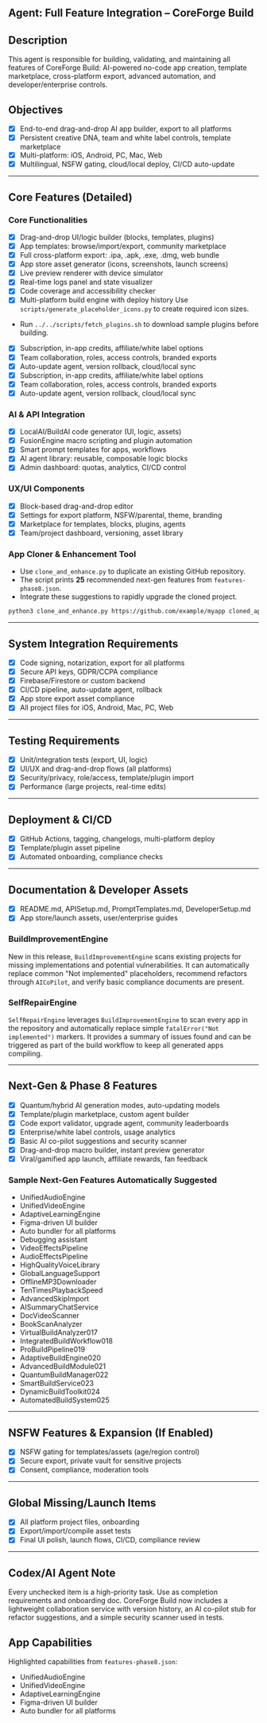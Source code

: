## Agent: Full Feature Integration – CoreForge Build

## Description
This agent is responsible for building, validating, and maintaining all features of CoreForge Build: AI-powered no-code app creation, template marketplace, cross-platform export, advanced automation, and developer/enterprise controls.

## Objectives
- [x] End-to-end drag-and-drop AI app builder, export to all platforms
- [x] Persistent creative DNA, team and white label controls, template marketplace
- [x] Multi-platform: iOS, Android, PC, Mac, Web
- [x] Multilingual, NSFW gating, cloud/local deploy, CI/CD auto-update

---

## Core Features (Detailed)

### Core Functionalities
- [x] Drag-and-drop UI/logic builder (blocks, templates, plugins)
- [x] App templates: browse/import/export, community marketplace
- [x] Full cross-platform export: .ipa, .apk, .exe, .dmg, web bundle
- [x] App store asset generator (icons, screenshots, launch screens)
- [x] Live preview renderer with device simulator
- [x] Real-time logs panel and state visualizer
- [x] Code coverage and accessibility checker
- [x] Multi-platform build engine with deploy history
  Use `scripts/generate_placeholder_icons.py` to create required icon sizes.
- Run `../../scripts/fetch_plugins.sh` to download sample plugins before building.


- [x] Subscription, in-app credits, affiliate/white label options
- [x] Team collaboration, roles, access controls, branded exports
- [x] Auto-update agent, version rollback, cloud/local sync
 - [x] Subscription, in-app credits, affiliate/white label options
 - [x] Team collaboration, roles, access controls, branded exports
 - [x] Auto-update agent, version rollback, cloud/local sync

### AI & API Integration
- [x] LocalAI/BuildAI code generator (UI, logic, assets)
- [x] FusionEngine macro scripting and plugin automation
- [x] Smart prompt templates for apps, workflows
- [x] AI agent library: reusable, composable logic blocks
- [x] Admin dashboard: quotas, analytics, CI/CD control

### UX/UI Components
- [x] Block-based drag-and-drop editor
- [x] Settings for export platform, NSFW/parental, theme, branding
- [x] Marketplace for templates, blocks, plugins, agents
- [x] Team/project dashboard, versioning, asset library

### App Cloner & Enhancement Tool
- Use `clone_and_enhance.py` to duplicate an existing GitHub repository.
- The script prints **25** recommended next-gen features from `features-phase8.json`.
- Integrate these suggestions to rapidly upgrade the cloned project.

```bash
python3 clone_and_enhance.py https://github.com/example/myapp cloned_app
```

---

## System Integration Requirements
- [x] Code signing, notarization, export for all platforms
- [x] Secure API keys, GDPR/CCPA compliance
- [x] Firebase/Firestore or custom backend
- [x] CI/CD pipeline, auto-update agent, rollback
- [x] App store export asset compliance
- [x] All project files for iOS, Android, Mac, PC, Web

---

## Testing Requirements
- [x] Unit/integration tests (export, UI, logic)
- [x] UI/UX and drag-and-drop flows (all platforms)
- [x] Security/privacy, role/access, template/plugin import
- [x] Performance (large projects, real-time edits)

---

## Deployment & CI/CD
- [x] GitHub Actions, tagging, changelogs, multi-platform deploy
- [x] Template/plugin asset pipeline
- [x] Automated onboarding, compliance checks

---

## Documentation & Developer Assets
- [x] README.md, APISetup.md, PromptTemplates.md, DeveloperSetup.md
- [x] App store/launch assets, user/enterprise guides

### BuildImprovementEngine
New in this release, `BuildImprovementEngine` scans existing projects for
missing implementations and potential vulnerabilities. It can automatically
replace common "Not implemented" placeholders, recommend refactors through
`AICoPilot`, and verify basic compliance documents are present.

### SelfRepairEngine
`SelfRepairEngine` leverages `BuildImprovementEngine` to scan every app in the
repository and automatically replace simple `fatalError("Not implemented")`
markers. It provides a summary of issues found and can be triggered as part of
the build workflow to keep all generated apps compiling.

---

## Next-Gen & Phase 8 Features
- [x] Quantum/hybrid AI generation modes, auto-updating models
- [x] Template/plugin marketplace, custom agent builder
- [x] Code export validator, upgrade agent, community leaderboards
- [x] Enterprise/white label controls, usage analytics
- [x] Basic AI co-pilot suggestions and security scanner
- [x] Drag-and-drop macro builder, instant preview generator
- [x] Viral/gamified app launch, affiliate rewards, fan feedback

### Sample Next-Gen Features Automatically Suggested
- UnifiedAudioEngine
- UnifiedVideoEngine
- AdaptiveLearningEngine
- Figma-driven UI builder
- Auto bundler for all platforms
- Debugging assistant
- VideoEffectsPipeline
- AudioEffectsPipeline
- HighQualityVoiceLibrary
- GlobalLanguageSupport
- OfflineMP3Downloader
- TenTimesPlaybackSpeed
- AdvancedSkipImport
- AISummaryChatService
- DocVideoScanner
- BookScanAnalyzer
- VirtualBuildAnalyzer017
- IntegratedBuildWorkflow018
- ProBuildPipeline019
- AdaptiveBuildEngine020
- AdvancedBuildModule021
- QuantumBuildManager022
- SmartBuildService023
- DynamicBuildToolkit024
- AutomatedBuildSystem025

---

## NSFW Features & Expansion (If Enabled)
- [x] NSFW gating for templates/assets (age/region control)
- [x] Secure export, private vault for sensitive projects
- [x] Consent, compliance, moderation tools

---

## Global Missing/Launch Items
- [x] All platform project files, onboarding
- [x] Export/import/compile asset tests
- [x] Final UI polish, launch flows, CI/CD, compliance review

---

## Codex/AI Agent Note
Every unchecked item is a high-priority task. Use as completion requirements and onboarding doc.
CoreForge Build now includes a lightweight collaboration service with version history,
an AI co-pilot stub for refactor suggestions, and a simple security scanner used in tests.

## App Capabilities

Highlighted capabilities from `features-phase8.json`:
- UnifiedAudioEngine
- UnifiedVideoEngine
- AdaptiveLearningEngine
- Figma-driven UI builder
- Auto bundler for all platforms
